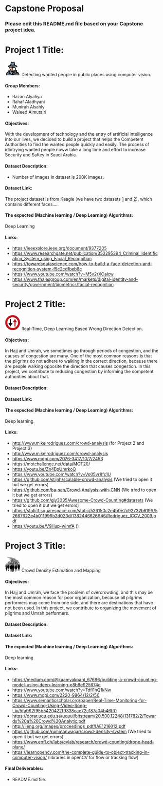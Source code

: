 # Capstone Proposal


### Please edit this README.md file based on your Capstone project idea.

# Project 1 Title:
<img src="detective.png" width="50" height="50">  Detecting wanted people in public places using computer vision.

#### Group Members:
- Razan Alyahya
- Rahaf Aladhyani
- Munirah Alsahly
- Waleed Almutairi

#### Objectives:
With the development of technology and the entry of artificial intelligence into our lives, we decided to build a project that helps the Competent Authorities to find the wanted people quickly and easily. The process of idintrying wanted people noww take a long time and effort to increase Security and Saftey in Saudi Arabia.


#### Dataset Description:
- Number of images in dataset is 200K images.

#### Dataset Link:
The project dataset is from Kaagle (we have two datasets  [1](https://www.kaggle.com/datasets/ashishjangra27/gender-recognition-200k-images-celeba) and [2](https://www.kaggle.com/datasets/almightyj/person-face-dataset-thispersondoesnotexist)), which contains different faces.....


#### The expected (Machine learning / Deep Learning) Algorithms:
Deep Learning

#### Links:
- https://ieeexplore.ieee.org/document/9377205
- https://www.researchgate.net/publication/353295394_Criminal_Identification_System_using_Facial_Recognition
- https://towardsdatascience.com/how-to-build-a-face-detection-and-recognition-system-f5c2cdfbeb8c
- https://www.youtube.com/watch?v=M5v2rXOalcw
- https://www.thalesgroup.com/en/markets/digital-identity-and-security/government/biometrics/facial-recognition


# Project 2 Title:
<img src="Direction.png" width="50" height="50">  Real-Time, Deep Learning Based Wrong Direction Detection.


#### Objectives:
In Hajj and Umrah, we sometimes go through periods of congestion, and the causes of congestion are many. One of the most common reasons is that the pilgrims do not adhere to walking in the correct direction, because there are people walking opposite the direction that causes congestion. In this project, we contribute to reducing congestion by informing the competent authorities about that.

#### Dataset Description:


#### Dataset Link:


#### The expected (Machine learning / Deep Learning) Algorithms:
Deep learning.



#### Links: 
- http://www.mikelrodriguez.com/crowd-analysis (for Project 2 and Project 3)
- http://www.mikelrodriguez.com/crowd-analysis
- https://www.mdpi.com/2076-3417/10/7/2453
- https://motchallenge.net/data/MOT20/
- https://youtu.be/Zn4BpUmrkoQ
- https://www.youtube.com/watch?v=Vo05vr8fc1U
- https://github.com/stijnh/scalable-crowd-analysis (We tried to open it but we get errors)
- https://github.com/ba-san/Crowd-Analysis-with-CNN (We tried to open it but we get errors)
- https://github.com/gjy3035/Awesome-Crowd-Counting#datasets (We tried to open it but we get errors)
- https://static1.squarespace.com/static/526150c2e4b0e2c92732b619/t/52667622e4b011999b2d023d/1382446626646/Rodriguez_ICCV_2009.pdf
- https://youtu.be/V9Hup-wImfA ()

# Project 3 Title:
<img src="density.png" width="50" height="50">  Crowd Density Estimation and Mapping

#### Objectives:
In Hajj and Umrah, we face the problem of overcrowding, and this may be the most common reason for poor organization, because all pilgrims performers may come from one side, and there are destinations that have not been used. In this project, we contribute to organizing the movement of pilgrims and Umrah performers.

#### Dataset Description:


#### Dataset Link:


#### The expected (Machine learning / Deep Learning) Algorithms:
Deep learning.



#### Links:
- https://medium.com/@kaamyakpant_67666/building-a-crowd-counting-model-using-deep-learning-e8b8e925674e
- https://www.youtube.com/watch?v=Tdfl1hQ1kNw
- https://www.mdpi.com/2220-9964/12/2/56
- https://www.semanticscholar.org/paper/Real-Time-Monitoring-for-Crowd-Counting-Using-Video-Song-Liu/5fa992f95b5420422f9338cae72c187a04b46ff0
- https://dorar.uqu.edu.sa/uquui/bitstream/20.500.12248/131782/2/Towards%20a%20Crowd%20Analytic.pdf
- http://iieng.org/images/proceedings_pdf/IAE1216012.pdf
- https://github.com/rummanwaqar/crowd-density-system (We tried to open it but we get errors)
- https://www.epfl.ch/labs/cvlab/research/crowd-counting/drone-head-plane/
- https://learnopencv.com/the-complete-guide-to-object-tracking-in-computer-vision/ (libraries in openCV for flow or tracking flow)



#### Final Deliverables:
- README.md file.
